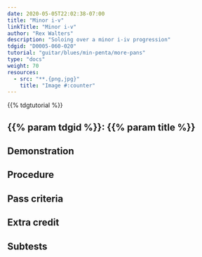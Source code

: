 ```yaml
---
date: 2020-05-05T22:02:38-07:00
title: "Minor i-v"
linkTitle: "Minor i-v"
author: "Rex Walters"
description: "Soloing over a minor i-iv progression"
tdgid: "D0005-060-020"
tutorial: "guitar/blues/min-penta/more-pans"
type: "docs"
weight: 70
resources:
  - src: "**.{png,jpg}"
    title: "Image #:counter"
---
```


{{% tdgtutorial %}}

## {{% param tdgid %}}: {{% param title %}}

## Demonstration

## Procedure

## Pass criteria

## Extra credit

## Subtests
